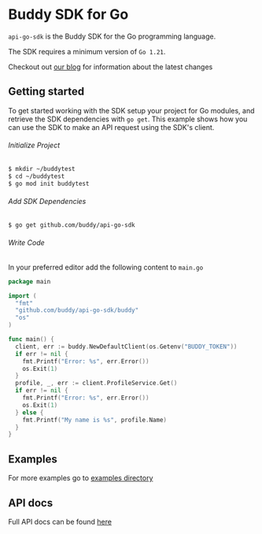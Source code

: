 # Buddy SDK for Go

`api-go-sdk` is the Buddy SDK for the Go programming language.

The SDK requires a minimum version of `Go 1.21`.

Checkout out [our blog](https://buddy.works/blog) for information about the latest changes

## Getting started
To get started working with the SDK setup your project for Go modules, and retrieve the SDK dependencies with `go get`.
This example shows how you can use the SDK to make an API request using the SDK's client.

###### Initialize Project
```sh
$ mkdir ~/buddytest
$ cd ~/buddytest
$ go mod init buddytest
```
###### Add SDK Dependencies
```sh
$ go get github.com/buddy/api-go-sdk
```

###### Write Code
In your preferred editor add the following content to `main.go`

```go
package main

import (
  "fmt"
  "github.com/buddy/api-go-sdk/buddy"
  "os"
)

func main() {
  client, err := buddy.NewDefaultClient(os.Getenv("BUDDY_TOKEN"))
  if err != nil {
    fmt.Printf("Error: %s", err.Error())
    os.Exit(1)
  }
  profile, _, err := client.ProfileService.Get()
  if err != nil {
    fmt.Printf("Error: %s", err.Error())
    os.Exit(1)
  } else {
    fmt.Printf("My name is %s", profile.Name)
  }
}
```

## Examples
For more examples go to [examples directory](https://github.com/buddy/api-go-sdk/tree/main/examples)

## API docs
Full API docs can be found [here](https://buddy.works/docs/api)